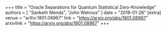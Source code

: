 +++
title = "Oracle Separations for Quantum Statistical Zero-Knowledge"
authors = [
"Sanketh Menda",
"John Watrous"
]
date = "2018-01-26"
[extra]
venue = "arXiv:1801.08967"
link = "https://arxiv.org/abs/1801.08967"
arxivlink = "https://arxiv.org/abs/1801.08967"
+++
